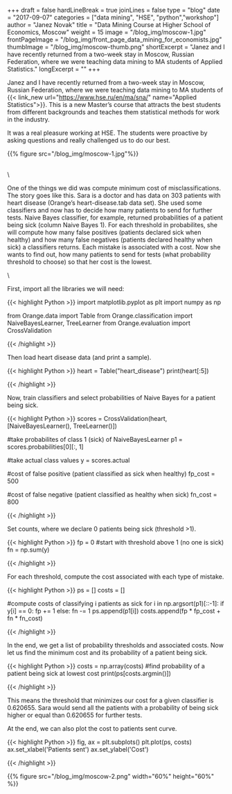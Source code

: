 +++
draft = false
hardLineBreak = true 
joinLines = false
type = "blog"
date = "2017-09-07"
categories = ["data mining", "HSE", "python","workshop"]
author = "Janez Novak"
title = "Data Mining Course at Higher School of Economics, Moscow"
weight = 15
image = "/blog_img/moscow-1.jpg"
frontPageImage = "/blog_img/front_page_data_mining_for_economists.jpg"
thumbImage = "/blog_img/moscow-thumb.png"
shortExcerpt = "Janez and I have recently returned from a two-week stay in Moscow, Russian Federation, where we were teaching data mining to MA students of Applied Statistics."
longExcerpt = ""
+++

Janez and I have recently returned from a two-week stay in Moscow, Russian Federation, where we were teaching data mining to MA students of {{< link_new url="https://www.hse.ru/en/ma/sna/" name="Applied Statistics">}}. This is a new Master’s course that attracts the best students from different backgrounds and teaches them statistical methods for work in the industry.
<!--more-->

It was a real pleasure working at HSE. The students were proactive by asking questions and really challenged us to do our best.

{{% figure src="/blog_img/moscow-1.jpg"%}}

\
\

One of the things we did was compute minimum cost of misclassifications. The story goes like this. Sara is a doctor and has data on 303 patients with heart disease (Orange’s heart-disease.tab data set). She used some classifiers and now has to decide how many patients to send for further tests. Naive Bayes classifier, for example, returned probabilities of a patient being sick (column Naive Bayes 1). For each threshold in probabilites, she will compute how many false positives (patients declared sick when healthy) and how many false negatives (patients declared healthy when sick) a classifiers returns. Each mistake is associated with a cost. Now she wants to find out, how many patients to send for tests (what probability threshold to choose) so that her cost is the lowest.

\

First, import all the libraries we will need:

{{< highlight Python >}}
import matplotlib.pyplot as plt
import numpy as np

from Orange.data import Table
from Orange.classification import NaiveBayesLearner, TreeLearner
from Orange.evaluation import CrossValidation

{{< /highlight >}}

Then load heart disease data (and print a sample).

{{< highlight Python >}}
heart = Table("heart_disease")
print(heart[:5])

{{< /highlight >}}

Now, train classifiers and select probabilities of Naive Bayes for a patient being sick.

{{< highlight Python >}}
scores = CrossValidation(heart, [NaiveBayesLearner(), TreeLearner()])

#take probabilites of class 1 (sick) of NaiveBayesLearner
p1 = scores.probabilities[0][:, 1]

#take actual class values
y = scores.actual

#cost of false positive (patient classified as sick when healthy)
fp_cost = 500

#cost of false negative (patient classified as healthy when sick)
fn_cost = 800

{{< /highlight >}}

Set counts, where we declare 0 patients being sick (threshold >1).

{{< highlight Python >}}
fp = 0
#start with threshold above 1 (no one is sick)
fn = np.sum(y)

{{< /highlight >}}


For each threshold, compute the cost associated with each type of mistake.

{{< highlight Python >}}
ps = []
costs = []

#compute costs of classifying i patients as sick
for i in np.argsort(p1)[::-1]:
    if y[i] == 0:
        fp += 1
    else:
        fn -= 1
    ps.append(p1[i])
    costs.append(fp * fp_cost + fn * fn_cost)

{{< /highlight >}}


In the end, we get a list of probability thresholds and associated costs. Now let us find the minimum cost and its probability of a patient being sick.

{{< highlight Python >}}
costs = np.array(costs)
#find probability of a patient being sick at lowest cost
print(ps[costs.argmin()])

{{< /highlight >}}

This means the threshold that minimizes our cost for a given classifier is 0.620655. Sara would send all the patients with a probability of being sick higher or equal than 0.620655  for further tests.

At the end, we can also plot the cost to patients sent curve.

{{< highlight Python >}}
fig, ax = plt.subplots()
plt.plot(ps, costs)
ax.set_xlabel('Patients sent')
ax.set_ylabel('Cost')

{{< /highlight >}}


{{% figure src="/blog_img/moscow-2.png"  width="60%" height="60%" %}}
